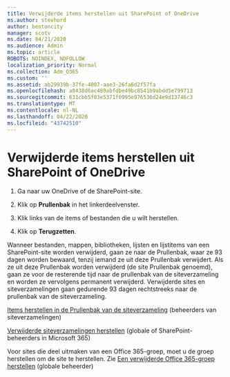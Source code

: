 ```yaml
---
title: Verwijderde items herstellen uit SharePoint of OneDrive
ms.author: stevhord
author: bentoncity
manager: scotv
ms.date: 04/21/2020
ms.audience: Admin
ms.topic: article
ROBOTS: NOINDEX, NOFOLLOW
localization_priority: Normal
ms.collection: Adm_O365
ms.custom: ''
ms.assetid: ab29939b-37fe-4007-aae3-26fa6d2f57fa
ms.openlocfilehash: a8438d6ac489abfdbe49bc8541b9abdd5e799713
ms.sourcegitcommit: 631cbb5f03e5371f0995e976536d24e9d13746c3
ms.translationtype: MT
ms.contentlocale: nl-NL
ms.lasthandoff: 04/22/2020
ms.locfileid: "43742510"
---
```

# <a name="restore-deleted-items-from-sharepoint-or-onedrive"></a>Verwijderde items herstellen uit SharePoint of OneDrive

1. Ga naar uw OneDrive of de SharePoint-site.
    
2. Klik op **Prullenbak** in het linkerdeelvenster. 
    
3. Klik links van de items of bestanden die u wilt herstellen.
    
4. Klik op **Terugzetten**. 
    
Wanneer bestanden, mappen, bibliotheken, lijsten en lijstitems van een SharePoint-site worden verwijderd, gaan ze naar de Prullenbak, waar ze 93 dagen worden bewaard, tenzij iemand ze uit deze Prullenbak verwijdert. Als ze uit deze Prullenbak worden verwijderd (de site Prullenbak genoemd), gaan ze voor de resterende tijd naar de prullenbak van de siteverzameling en worden ze vervolgens permanent verwijderd. Verwijderde sites en siteverzamelingen gaan gedurende 93 dagen rechtstreeks naar de prullenbak van de siteverzameling.
  
[Items herstellen in de Prullenbak van de siteverzameling](https://go.microsoft.com/fwlink/?linkid=867800) (beheerders van siteverzamelingen) 
  
[Verwijderde siteverzamelingen herstellen](https://go.microsoft.com/fwlink/?linkid=867660) (globale of SharePoint-beheerders in Microsoft 365) 
  
Voor sites die deel uitmaken van een Office 365-groep, moet u de groep herstellen om de site te herstellen. Zie [Een verwijderde Office 365-groep herstellen](https://go.microsoft.com/fwlink/?linkid=867802) (globale beheerder) 
  

